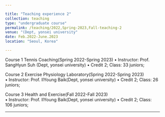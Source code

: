 ```yaml
---

title: "Teaching experience 2"
collection: teaching
type: "undergraduate course"
permalink: /teaching/2022,Spring-2023,Fall-teaching-2
venue: "(Dept, yonsei university"
date: Feb.2022-June.2023
location: "Seoul, Korea"

---
```






Course 1     Tennis Coaching(Spring 2022-Spring 2023) 
            •  Instructor: Prof. SangHyun Suh (Dept, yonsei university)
            •  Credit 2; Class: 33 juniors;


Course 2     Exercise Physiology Laboratory(Spring 2022-Spring 2023)          
            •  Instructor: Prof. IlYoung Baik(Dept, yonsei university)
            •  Credit 2; Class: 26 juniors;


Course 3     Health and Exercise(Fall 2022-Fall 2023)                               
            •  Instructor: Prof. IlYoung Baik(Dept, yonsei university)
            •  Credit 2; Class: 106 juniors;


---
